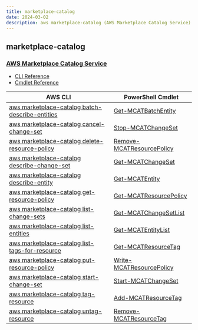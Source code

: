 ```yaml
---
title: marketplace-catalog
date: 2024-03-02
description: aws marketplace-catalog (AWS Marketplace Catalog Service) command/cmdlet list.
---
```


## marketplace-catalog

### [AWS Marketplace Catalog Service](https://aws.amazon.com/marketplace/)

* [CLI Reference](https://awscli.amazonaws.com/v2/documentation/api/latest/reference/marketplace-catalog/index.html)
* [Cmdlet Reference](https://docs.aws.amazon.com/powershell/latest/reference/items/MarketplaceCatalog_cmdlets.html)

|AWS CLI|PowerShell Cmdlet|
|----|----|
|[aws marketplace-catalog batch-describe-entities](https://awscli.amazonaws.com/v2/documentation/api/latest/reference/marketplace-catalog/batch-describe-entities.html)|[Get-MCATBatchEntity](https://docs.aws.amazon.com/powershell/latest/reference/items/Get-MCATBatchEntity.html)|
|[aws marketplace-catalog cancel-change-set](https://awscli.amazonaws.com/v2/documentation/api/latest/reference/marketplace-catalog/cancel-change-set.html)|[Stop-MCATChangeSet](https://docs.aws.amazon.com/powershell/latest/reference/items/Stop-MCATChangeSet.html)|
|[aws marketplace-catalog delete-resource-policy](https://awscli.amazonaws.com/v2/documentation/api/latest/reference/marketplace-catalog/delete-resource-policy.html)|[Remove-MCATResourcePolicy](https://docs.aws.amazon.com/powershell/latest/reference/items/Remove-MCATResourcePolicy.html)|
|[aws marketplace-catalog describe-change-set](https://awscli.amazonaws.com/v2/documentation/api/latest/reference/marketplace-catalog/describe-change-set.html)|[Get-MCATChangeSet](https://docs.aws.amazon.com/powershell/latest/reference/items/Get-MCATChangeSet.html)|
|[aws marketplace-catalog describe-entity](https://awscli.amazonaws.com/v2/documentation/api/latest/reference/marketplace-catalog/describe-entity.html)|[Get-MCATEntity](https://docs.aws.amazon.com/powershell/latest/reference/items/Get-MCATEntity.html)|
|[aws marketplace-catalog get-resource-policy](https://awscli.amazonaws.com/v2/documentation/api/latest/reference/marketplace-catalog/get-resource-policy.html)|[Get-MCATResourcePolicy](https://docs.aws.amazon.com/powershell/latest/reference/items/Get-MCATResourcePolicy.html)|
|[aws marketplace-catalog list-change-sets](https://awscli.amazonaws.com/v2/documentation/api/latest/reference/marketplace-catalog/list-change-sets.html)|[Get-MCATChangeSetList](https://docs.aws.amazon.com/powershell/latest/reference/items/Get-MCATChangeSetList.html)|
|[aws marketplace-catalog list-entities](https://awscli.amazonaws.com/v2/documentation/api/latest/reference/marketplace-catalog/list-entities.html)|[Get-MCATEntityList](https://docs.aws.amazon.com/powershell/latest/reference/items/Get-MCATEntityList.html)|
|[aws marketplace-catalog list-tags-for-resource](https://awscli.amazonaws.com/v2/documentation/api/latest/reference/marketplace-catalog/list-tags-for-resource.html)|[Get-MCATResourceTag](https://docs.aws.amazon.com/powershell/latest/reference/items/Get-MCATResourceTag.html)|
|[aws marketplace-catalog put-resource-policy](https://awscli.amazonaws.com/v2/documentation/api/latest/reference/marketplace-catalog/put-resource-policy.html)|[Write-MCATResourcePolicy](https://docs.aws.amazon.com/powershell/latest/reference/items/Write-MCATResourcePolicy.html)|
|[aws marketplace-catalog start-change-set](https://awscli.amazonaws.com/v2/documentation/api/latest/reference/marketplace-catalog/start-change-set.html)|[Start-MCATChangeSet](https://docs.aws.amazon.com/powershell/latest/reference/items/Start-MCATChangeSet.html)|
|[aws marketplace-catalog tag-resource](https://awscli.amazonaws.com/v2/documentation/api/latest/reference/marketplace-catalog/tag-resource.html)|[Add-MCATResourceTag](https://docs.aws.amazon.com/powershell/latest/reference/items/Add-MCATResourceTag.html)|
|[aws marketplace-catalog untag-resource](https://awscli.amazonaws.com/v2/documentation/api/latest/reference/marketplace-catalog/untag-resource.html)|[Remove-MCATResourceTag](https://docs.aws.amazon.com/powershell/latest/reference/items/Remove-MCATResourceTag.html)|

